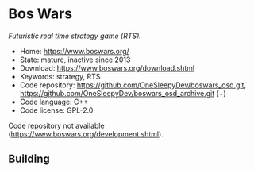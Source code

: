 # Bos Wars

_Futuristic real time strategy game (RTS)._

- Home: https://www.boswars.org/
- State: mature, inactive since 2013
- Download: https://www.boswars.org/download.shtml
- Keywords: strategy, RTS
- Code repository: https://github.com/OneSleepyDev/boswars_osd.git, https://github.com/OneSleepyDev/boswars_osd_archive.git (+)
- Code language: C++
- Code license: GPL-2.0

Code repository not available (https://www.boswars.org/development.shtml).

## Building

